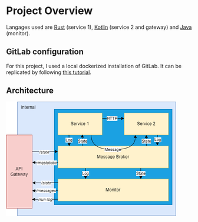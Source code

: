 # Project Overview

Langages used are [Rust](https://www.rust-lang.org/) (service 1), [Kotlin](https://kotlinlang.org/) (service 2 and gateway) and [Java](https://www.java.com) (monitor).

## GitLab configuration

For this project, I used a local dockerized installation of GitLab. It can be replicated 
by following [this tutorial](./gitlab/gitlab_setup.md).

## Architecture

![](./system_overview.png)